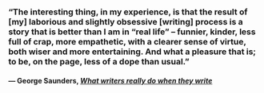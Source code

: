 ### “The interesting thing, in my experience, is that the result of \[my\] laborious and slightly obsessive \[writing\] process is a story that is better than I am in “real life” – funnier, kinder, less full of crap, more empathetic, with a clearer sense of virtue, both wiser and more entertaining. And what a pleasure that is; to be, on the page, less of a dope than usual.”

#### — George Saunders, _[What writers really do when they write](https://londonwriterssalon.us4.list-manage.com/track/click?u=8b047263967451488070a8ad0&id=76d1f5f047&e=bc5cbc9b90)_